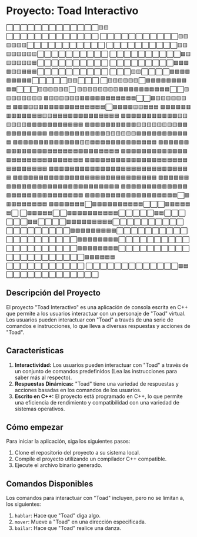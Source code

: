 # Proyecto: Toad Interactivo
⬜⬜⬜⬜⬜⬜⬜⬜⬜⬜⬜⬜⬜🟨🟨⬜⬜⬜⬜⬜⬜⬜⬜⬜⬜⬜⬜⬜
⬜⬜⬜⬜⬜⬜⬜⬜⬜⬜⬜🟨🟨🟨🟨🟨🟨⬜⬜⬜⬜⬜⬜⬜⬜⬜⬜⬜
⬜⬜⬜⬜⬜⬜⬜⬜⬜⬜🟨🟨🟨🟨🟨🟨🟨🟨⬜⬜⬜⬜⬜⬜⬜⬜⬜⬜
⬜⬜⬜⬜⬜⬜⬜⬜⬜⬜🟩🟨🟨🟨🟨🟨🟨🟦⬜⬜⬜⬜⬜⬜⬜⬜⬜⬜
⬜⬜⬜⬜⬜⬜⬜⬜⬜🟩🟩🟩🟩🟨🟨🟦🟦🟦⬜⬜⬜⬜⬜⬜⬜⬜⬜⬜
⬜⬜⬜🟨🟨⬜⬜⬜⬜🟩🟩🟩🟩🟩🟦🟦🟦🟦⬜⬜⬜⬜⬜🟨🟨⬜⬜⬜
⬜🟨🟨🟨🟨🟨🟨⬜🟩🟩🟩🟩🟩🟦🟦🟦🟦🟦⬜⬜⬜🟨🟨🟨🟨🟨🟨⬜
🟨🟨🟨🟨🟨🟨🟨🟨🟩🟩🟩🟩🟩🟦🟦🟦🟦🟦⬜⬜🟨🟨🟨🟨🟨🟨🟨🟨
🟩🟨🟨🟨🟨🟨🟨🟥🟩🟩🟩🟩🟦🟦🟦🟦🟦🟦⬜⬜🟩🟨🟨🟨🟨🟨🟨🟦
🟩🟩🟩🟨🟨🟥🟥🟥🟥🟩🟩🟩🟦🟦🟦🟦🟦🟦⬜🟩🟩🟩🟩🟨🟨🟦🟦🟦
🟩🟩🟩🟩🟥🟥🟥🟥🟥🟩🟩🟦🟦🟨🟨🟦🟦🟦🟩🟩🟩🟩🟩🟩🟦🟦🟦🟦
🟩🟩🟩🟩🟩🟥🟥🟥🟥🟥🟩🟨🟨🟨🟨🟨🟨🟩🟩🟩🟩🟩🟩🟩🟦🟦🟦🟦
🟩🟩🟩🟩🟩🟥🟥🟥🟥🟥🟨🟨🟨🟨🟨🟨🟨🟨🟩🟩🟩🟩🟩🟩🟦🟦🟦🟦
🟩🟩🟩🟩🟩🟩🟥🟥🟥🟥🟩🟨🟨🟨🟨🟨🟨🟦🟩🟩🟩🟩🟩🟩🟦🟦🟦🟦
🟩🟩🟩🟩🟩🟩🟥🟥🟥🟥🟩🟩🟩🟨🟨🟦🟦🟦🟦🟩🟩🟩🟩🟩🟦🟦🟦🟦
🟩🟩🟩🟩🟩🟩🟩🟥🟥🟥🟩🟩🟩🟩🟦🟦🟦🟦🟦🟦🟩🟩🟩🟩🟦🟦🟦🟦
🟩🟩🟩🟩🟩🟩🟩🟥🟥🟥🟩🟩🟩🟩🟦🟦🟦🟦🟦🟦🟦🟩🟩🟩🟦🟦🟦🟦
🟩🟩🟩🟩🟦🟩🟩🟩🟥🟥🟩🟩🟩🟩🟦🟦🟦🟦🟦🟦🟦🟦🟩🟩🟦🟦🟦🟦
🟩🟩🟩🟩🟦🟩🟩🟩🟥🟥🟩🟩🟩🟩🟦🟦🟦🟦🟦🟦🟦🟦🟩🟩🟦🟦🟦🟦
🟩🟩🟩🟩🟦🟦🟩🟩🟩🟥🟩🟩🟩🟩🟦🟦🟦🟦🟥🟦🟦🟦🟦🟩🟦🟦🟦🟦
🟩🟩🟩🟩🟦🟦🟩🟩🟩🟥🟩🟩🟩🟩🟦🟦🟦🟦🟥🟥🟦🟦🟦🟦🟦🟦🟦🟦
🟩🟩🟩🟩🟦🟦🟦🟩🟩🟩🟩🟩🟩🟩🟦🟦🟦🟦🟥🟥🟥🟦🟦🟦🟦🟦🟦🟦
🟩🟩🟩🟩🟦🟦🟦🟩🟩🟩🟩🟩🟩🟩🟦🟦🟦🟦⬜🟥🟥🟥🟦🟦🟦🟦🟦🟦
🟩🟩🟩🟩🟦🟦🟦⬜🟩🟩🟩🟩🟩🟩🟦🟦🟦🟦⬜⬜⬜🟥🟥🟦🟦🟦🟦⬜
⬜🟩🟩🟩🟦🟦⬜⬜🟩🟩🟩🟩🟩🟩🟦🟦🟦🟦⬜⬜⬜⬜⬜🟥🟦⬜⬜⬜
⬜⬜⬜🟩🟦⬜⬜⬜⬜🟩🟩🟩🟩🟩🟦🟦🟦🟦⬜⬜⬜⬜⬜⬜⬜⬜⬜⬜
⬜⬜⬜⬜⬜⬜⬜⬜⬜🟩🟩🟩🟩🟩🟦🟦🟦🟦⬜⬜⬜⬜⬜⬜⬜⬜⬜⬜
⬜⬜⬜⬜⬜⬜⬜⬜⬜⬜🟩🟩🟩🟩🟦🟦🟦🟦⬜⬜⬜⬜⬜⬜⬜⬜⬜⬜
⬜⬜⬜⬜⬜⬜⬜⬜⬜⬜🟩🟩🟩🟩🟦🟦🟦🟦⬜⬜⬜⬜⬜⬜⬜⬜⬜⬜
⬜⬜⬜⬜⬜⬜⬜⬜⬜⬜⬜🟩🟩🟩🟦🟦🟦⬜⬜⬜⬜⬜⬜⬜⬜⬜⬜⬜
⬜⬜⬜⬜⬜⬜⬜⬜⬜⬜⬜⬜⬜🟩🟦⬜⬜⬜⬜⬜⬜⬜⬜⬜⬜⬜⬜⬜
## Descripción del Proyecto

El proyecto "Toad Interactivo" es una aplicación de consola escrita en C++ que permite a los usuarios interactuar con un personaje de "Toad" virtual. Los usuarios pueden interactuar con "Toad" a través de una serie de comandos e instrucciones, lo que lleva a diversas respuestas y acciones de "Toad".

## Características

1. **Interactividad:** Los usuarios pueden interactuar con "Toad" a través de un conjunto de comandos predefinidos (Lea las instrucciones para saber más al respecto).
2. **Respuestas Dinámicas:** "Toad" tiene una variedad de respuestas y acciones basadas en los comandos de los usuarios.
3. **Escrito en C++:** El proyecto está programado en C++, lo que permite una eficiencia de rendimiento y compatibilidad con una variedad de sistemas operativos.

## Cómo empezar

Para iniciar la aplicación, siga los siguientes pasos:

1. Clone el repositorio del proyecto a su sistema local.
2. Compile el proyecto utilizando un compilador C++ compatible.
3. Ejecute el archivo binario generado.

## Comandos Disponibles

Los comandos para interactuar con "Toad" incluyen, pero no se limitan a, los siguientes:

1. `hablar`: Hace que "Toad" diga algo.
2. `mover`: Mueve a "Toad" en una dirección especificada.
3. `bailar`: Hace que "Toad" realice una danza.
